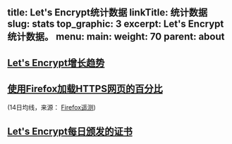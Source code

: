 title: Let's Encrypt统计数据
linkTitle: 统计数据
slug: stats
top_graphic: 3
excerpt: Let's Encrypt统计数据。
menu:
  main:
    weight: 70
    parent: about
---


<div class="figure">
  <h2><a name="growth" href="#growth"
    >Let's Encrypt增长趋势</a></h2>
  <div id="activeUsage" title="Let's Encrypt增长趋势" class="statsgraph"></div>
</div>

<div class="figure">
  <h2><a name="percent-pageloads" href="#percent-pageloads"
    >使用Firefox加载HTTPS网页的百分比</a></h2>
  <p>(14日均线，来源： <a href="https://docs.telemetry.mozilla.org/datasets/other/ssl/reference.html">Firefox遥测</a>)</p>
  <div id="pageloadPercent" title="使用Firefox加载HTTPS网页的百分比" class="statsgraph"></div>
</div>

<div class="figure">
  <h2><a name="daily-issuance" href="#daily-issuance"
    >Let's Encrypt每日颁发的证书</a></h2>
  <div id="issuancePerDay" title="Let's Encrypt每日颁发的证书" class="statsgraph"></div>
</div>

<script src="/js/stats.js" async></script>
<script src="/js/plotly-min.js" async></script>
